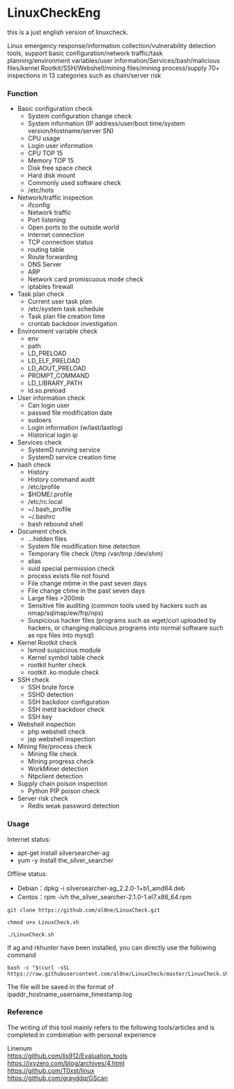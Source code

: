 # LinuxCheckEng
this is a just english version of linuxcheck.

Linux emergency response/information collection/vulnerability detection tools, support basic configuration/network traffic/task planning/environment variables/user information/Services/bash/malicious files/kernel Rootkit/SSH/Webshell/mining files/mining process/supply 70+ inspections in 13 categories such as chain/server risk
### Function

* Basic configuration check
    * System configuration change check
    * System information (IP address/user/boot time/system version/Hostname/server SN)
    * CPU usage
    * Login user information
    * CPU TOP 15
    * Memory TOP 15
    * Disk free space check
    * Hard disk mount
    * Commonly used software check
    * /etc/hots
* Network/traffic inspection
    * ifconfig
    * Network traffic
    * Port listening
    * Open ports to the outside world
    * Internet connection
    * TCP connection status
    * routing table
    * Route forwarding
    * DNS Server
    * ARP
    * Network card promiscuous mode check
    * iptables firewall
* Task plan check
    * Current user task plan
    * /etc/system task schedule
    * Task plan file creation time
    * crontab backdoor investigation
* Environment variable check
    * env
    * path
    * LD_PRELOAD
    * LD_ELF_PRELOAD
    * LD_AOUT_PRELOAD
    * PROMPT_COMMAND
    * LD_LIBRARY_PATH
    * ld.so.preload
* User information check
    * Can login user
    * passwd file modification date
    * sudoers
    * Login information (w/last/lastlog)
    * Historical login ip
* Services check
    * SystemD running service
    * SystemD service creation time
* bash check
    * History
    * History command audit
    * /etc/profile
    * $HOME/.profile
    * /etc/rc.local
    * ~/.bash_profile
    * ~/.bashrc
    * bash rebound shell
* Document check
    * ...hidden files
    * System file modification time detection
    * Temporary file check (/tmp /var/tmp /dev/shm)
    * alias
    * suid special permission check
    * process exists file not found
    * File change mtime in the past seven days
    * File change ctime in the past seven days
    * Large files >200mb
    * Sensitive file auditing (common tools used by hackers such as nmap/sqlmap/ew/frp/nps)
    * Suspicious hacker files (programs such as wget/curl uploaded by hackers, or changing malicious programs into normal software such as nps files into mysql)
* Kernel Rootkit check
    * lsmod suspicious module
    * Kernel symbol table check
    * rootkit hunter check
    * rootkit .ko module check
* SSH check
    * SSH brute force
    * SSHD detection
    * SSH backdoor configuration
    * SSH inetd backdoor check
    * SSH key
* Webshell inspection
    * php webshell check
    * jsp webshell inspection
* Mining file/process check
    * Mining file check
    * Mining progress check
    * WorkMiner detection
    * Ntpclient detection
* Supply chain poison inspection
    * Python PIP poison check
* Server risk check
    * Redis weak password detection

### Usage

Internet status:
 - apt-get install silversearcher-ag
 - yum -y install the_silver_searcher  

Offline status:   
 - Debian：dpkg -i silversearcher-ag_2.2.0-1+b1_amd64.deb  
 - Centos：rpm -ivh the_silver_searcher-2.1.0-1.el7.x86_64.rpm  

```
git clone https://github.com/al0ne/LinuxCheck.git  
```
```
chmod u+x LinuxCheck.sh
```

```
./LinuxCheck.sh  
```

If ag and rkhunter have been installed, you can directly use the following command

```
bash -c "$(curl -sSL https://raw.githubusercontent.com/al0ne/LinuxCheck/master/LinuxCheck.sh)"  
```

The file will be saved in the format of ipaddr_hostname_username_timestamp.log

### Reference

The writing of this tool mainly refers to the following tools/articles and is completed in combination with personal experience

Linenum    
https://github.com/lis912/Evaluation_tools  
https://ixyzero.com/blog/archives/4.html  
https://github.com/T0xst/linux   
https://github.com/grayddq/GScan  
